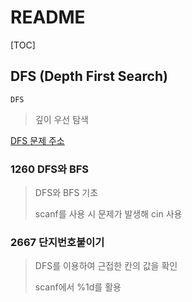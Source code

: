 # README

[TOC]

## DFS (Depth First Search)



`DFS` 

> 깊이 우선 탐색



[DFS 문제 주소](https://www.acmicpc.net/problem/tag/DFS)





### 1260 DFS와 BFS

> DFS와 BFS 기초
>
> scanf를 사용 시 문제가 발생해 cin 사용



### 2667 단지번호붙이기

> DFS를 이용하여 근접한 칸의 값을 확인
>
> scanf에서 %1d를 활용